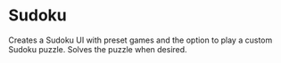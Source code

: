 # Sudoku
Creates a Sudoku UI with preset games and the option to play a custom Sudoku puzzle. Solves the puzzle when desired.
